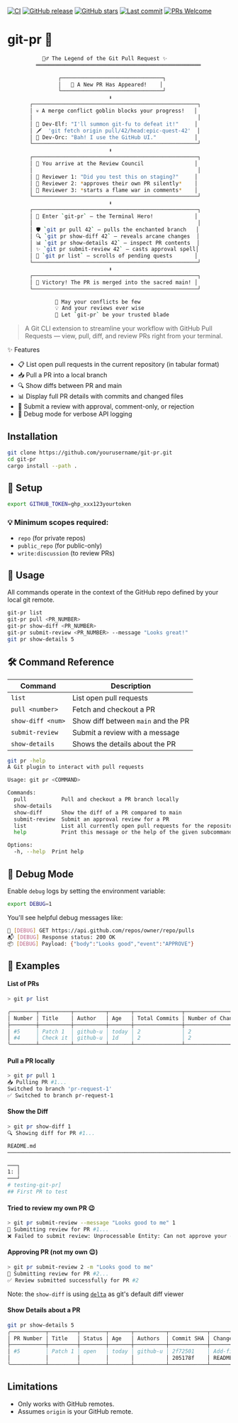 [![CI](https://github.com/kodelint/git-pr/actions/workflows/release.yml/badge.svg)](https://github.com/kodelint/git-pr/actions/workflows/release.yml)
[![GitHub release](https://img.shields.io/github/release/kodelint/git-pr.svg)](https://github.com/kodelint/git-pr/releases)
[![GitHub stars](https://img.shields.io/github/stars/kodelint/git-pr.svg)](https://github.com/kodelint/git-pr/stargazers)
[![Last commit](https://img.shields.io/github/last-commit/kodelint/git-pr.svg)](https://github.com/kodelint/git-pr/commits/main)
[![PRs Welcome](https://img.shields.io/badge/PRs-welcome-brightgreen.svg)](https://github.com/kodelint/git-pr/pulls)

# git-pr 🧩

```bash
           🧙‍♂️ The Legend of the Git Pull Request ✨
         ════════════════════════════════════════════════════

                ┌────────────────────────────────┐
                │   🔮 A New PR Has Appeared!    │
                └────────────────────────────────┘
                                ⬇️
       ┌────────────────────────────────────────────────────┐
       │ 💀 A merge conflict goblin blocks your progress!   │
       │                                                    │
       │ 🧝 Dev-Elf: "I'll summon git-fu to defeat it!"     │
       │ 🗡️  'git fetch origin pull/42/head:epic-quest-42'  │
       │ 🧌 Dev-Orc: "Bah! I use the GitHub UI."            │
       └────────────────────────────────────────────────────┘
                                ⬇️
       ┌────────────────────────────────────────────────────┐
       │ 🧙 You arrive at the Review Council                │
       │                                                    │
       │ 👑 Reviewer 1: "Did you test this on staging?"     │
       │ 🧟 Reviewer 2: *approves their own PR silently*    │
       │ 🐉 Reviewer 3: *starts a flame war in comments*    │
       └────────────────────────────────────────────────────┘
                                ⬇️
       ┌────────────────────────────────────────────────────┐
       │ 🦸 Enter `git-pr` – the Terminal Hero!             │
       │                                                    │
       │ 🛡️ `git pr pull 42` – pulls the enchanted branch   │
       │ 🔍 `git pr show-diff 42` – reveals arcane changes  │
       │ 📊 `git pr show-details 42` – inspect PR contents  │
       │ ✨ `git pr submit-review 42` – casts approval spell│
       │ 📜 `git pr list` – scrolls of pending quests       │
       └────────────────────────────────────────────────────┘
                                ⬇️
       ┌────────────────────────────────────────────────────┐
       │ 🎉 Victory! The PR is merged into the sacred main! │
       └────────────────────────────────────────────────────┘

               🏰 May your conflicts be few
               💡 And your reviews ever wise
               🔧 Let `git-pr` be your trusted blade

```

> A Git CLI extension to streamline your workflow with GitHub Pull Requests — view, pull, diff, and review PRs right
> from your terminal.

✨ Features

- 📋 List open pull requests in the current repository (in tabular format)
- 📥 Pull a PR into a local branch
- 🔍 Show diffs between PR and main
- 📊 Display full PR details with commits and changed files
- 📝 Submit a review with approval, comment-only, or rejection
- 🐞 Debug mode for verbose API logging

## Installation

```bash
git clone https://github.com/yourusername/git-pr.git
cd git-pr
cargo install --path .

```

## 🔧 Setup

```bash
export GITHUB_TOKEN=ghp_xxx123yourtoken
```

### 💡 Minimum scopes required:

- `repo` (for private repos)
- `public_repo` (for public-only)
- `write:discussion` (to review PRs)

## 🚀 Usage

All commands operate in the context of the GitHub repo defined by your local git remote.

```bash
git-pr list
git-pr pull <PR_NUMBER>
git-pr show-diff <PR_NUMBER>
git-pr submit-review <PR_NUMBER> --message "Looks great!"
git pr show-details 5
```

## 🛠️ Command Reference

| Command           | Description                         |
|-------------------|-------------------------------------|
| `list`            | List open pull requests             |
| `pull <number>`   | Fetch and checkout a PR             |
| `show-diff <num>` | Show diff between `main` and the PR |
| `submit-review`   | Submit a review with a message      |
| `show-details`    | Shows the details about the PR      |

```bash
git pr -help
A Git plugin to interact with pull requests

Usage: git pr <COMMAND>

Commands:
  pull           Pull and checkout a PR branch locally
  show-details   
  show-diff      Show the diff of a PR compared to main
  submit-review  Submit an approval review for a PR
  list           List all currently open pull requests for the repository
  help           Print this message or the help of the given subcommand(s)

Options:
  -h, --help  Print help
```

## 🐛 Debug Mode

Enable `debug` logs by setting the environment variable:

```bash
export DEBUG=1
```

You'll see helpful debug messages like:

```bash
📡 [DEBUG] GET https://api.github.com/repos/owner/repo/pulls
📬 [DEBUG] Response status: 200 OK
📦 [DEBUG] Payload: {"body":"Looks good","event":"APPROVE"}
```

## 🚀 Examples

#### List of PRs

```bash
> git pr list

╭────────┬──────────┬──────────┬───────┬───────────────┬─────────────────────────┬────────┬──────────────────────────────────╮
│ Number │ Title    │ Author   │ Age   │ Total Commits │ Number of Changed Files │ Labels │ Description                      │
├────────┼──────────┼──────────┼───────┼───────────────┼─────────────────────────┼────────┼──────────────────────────────────┤
│ #5     │ Patch 1  │ github-u │ today │ 2             │ 2                       │ -      │ -                                │
│ #4     │ Check it │ github-u │ 1d    │ 2             │ 2                       │ -      │ This is for testing purpose only │
╰────────┴──────────┴──────────┴───────┴───────────────┴─────────────────────────┴────────┴──────────────────────────────────╯
```

#### Pull a PR locally

```bash
> git pr pull 1
📥 Pulling PR #1...
Switched to branch 'pr-request-1'
✅ Switched to branch pr-request-1
```

#### Show the Diff

```bash
> git pr show-diff 1
🔍 Showing diff for PR #1...

README.md
───────────────────────────────────────────────────────────────────────────────────────────────────────────────────────────────────────────────────────────────────────────────────────────

───┐
1: │
───┘
# testing-git-pr]
## First PR to test
```

#### Tried to review my own PR 😉

```bash
> git pr submit-review --message "Looks good to me" 1
📝 Submitting review for PR #1...
❌ Failed to submit review: Unprocessable Entity: Can not approve your own pull request
```

#### Approving PR (not my own 😉)

```bash
> git pr submit-review 2 -m "Looks good to me"
📝 Submitting review for PR #2...
✅ Review submitted successfully for PR #2
```

Note: the `show-diff` is using [`delta`](https://github.com/dandavison/delta) as git's default diff viewer

#### Show Details about a PR

```bash
git pr show-details 5
╭───────────┬─────────┬────────┬───────┬──────────┬────────────┬─────────────────────────╮
│ PR Number │ Title   │ Status │ Age   │ Authors  │ Commit SHA │ Changed Files           │
├───────────┼─────────┼────────┼───────┼──────────┼────────────┼─────────────────────────┤
│ #5        │ Patch 1 │ open   │ today │ github-u │ 2f72501    │ Add-file2.md, README.md │
│           │         │        │       │          │ 205178f    │ README.md               │
╰───────────┴─────────┴────────┴───────┴──────────┴────────────┴─────────────────────────╯
```

## Limitations

- Only works with GitHub remotes.
- Assumes `origin` is your GitHub remote.